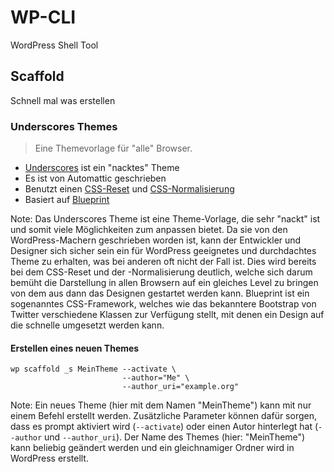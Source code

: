 # WP-CLI

WordPress Shell Tool



## Scaffold

Schnell mal was erstellen


### Underscores Themes

> Eine Themevorlage für "alle" Browser.


- [Underscores](http://underscores.me/) ist ein "nacktes" Theme
- Es ist von Automattic geschrieben
- Benutzt einen [CSS-Reset](http://meyerweb.com/eric/tools/css/reset/index.html)
  und [CSS-Normalisierung](http://necolas.github.com/normalize.css/)
- Basiert auf [Blueprint](http://www.blueprintcss.org/)

Note: Das Underscores Theme ist eine Theme-Vorlage, die sehr "nackt" ist und somit viele
Möglichkeiten zum anpassen bietet.
Da sie von den WordPress-Machern geschrieben worden ist,
kann der Entwickler und Designer sich sicher sein ein für WordPress geeignetes
und durchdachtes Theme zu erhalten,
was bei anderen oft nicht der Fall ist.
Dies wird bereits bei dem CSS-Reset und der -Normalisierung deutlich,
welche sich darum bemüht die Darstellung in allen Browsern auf ein gleiches Level zu bringen
von dem aus dann das Designen gestartet werden kann.
Blueprint ist ein sogenanntes CSS-Framework,
welches wie das bekanntere Bootstrap von Twitter verschiedene Klassen zur Verfügung stellt,
mit denen ein Design auf die schnelle umgesetzt werden kann.


#### Erstellen eines neuen Themes

    wp scaffold _s MeinTheme --activate \
                             --author="Me" \
                             --author_uri="example.org"
                           
Note: Ein neues Theme (hier mit dem Namen "MeinTheme") kann mit nur einem Befehl erstellt werden.
Zusätzliche Parameter können dafür sorgen, dass es prompt aktiviert wird (`--activate`)
oder einen Autor hinterlegt hat (`--author` und `--author_uri`).
Der Name des Themes (hier: "MeinTheme") kann beliebig geändert werden
und ein gleichnamiger Ordner wird in WordPress erstellt.
